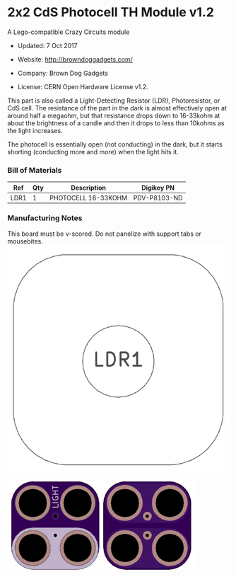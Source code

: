 <!--- start title --->
# 2x2 CdS Photocell TH Module v1.2
A Lego-compatible Crazy Circuits module

- Updated: 7 Oct 2017

- Website: http://browndoggadgets.com/
- Company: Brown Dog Gadgets
- License: CERN Open Hardware License v1.2.
<!--- end title --->

This part is also called a Light-Detecting Resistor (LDR), Photoresistor, or CdS cell. The resistance of the part in the dark is almost effectively open at around half a megaohm, but that resistance drops down to 16-33kohm at about the brightness of a candle and then it drops to less than 10kohms as the light increases. 

The photocell is essentially open (not conducting) in the dark, but it starts shorting (conducting more and more) when the light hits it.

<!--- bom start --->
### Bill of Materials

|Ref|Qty|Description|Digikey PN|
|---|---|-----------|------|
|LDR1|1|PHOTOCELL 16-33KOHM|PDV-P8103-ND|


<!--- bom end --->

### Manufacturing Notes

This board must be v-scored. Do not panelize with support tabs or mousebites.
![Assembly Diagram](assembly.png)

![Gerber Preview](preview.png)


